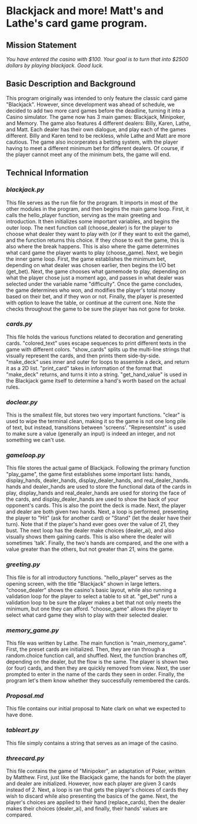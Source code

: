 # Blackjack and more! Matt's and Lathe's card game program.
## Mission Statement
*You have entered the casino with $100. Your goal is to turn that into $2500 dollars by playing blackjack. Good luck.*
## Basic Description and Background
This program originally was intended to only feature the classic card game "Blackjack". However, since development was ahead of schedule, we decided to add two more card games before the deadline, turning it into a Casino simulator. The game now has 3 main games: Blackjack, Minipoker, and Memory. The game also features 4 different dealers: Billy, Karen, Lathe, and Matt. Each dealer has their own dialogue, and play each of the games different. Billy and Karen tend to be reckless, while Lathe and Matt are more cautious. The game also incorperates a betting system, with the player having to meet a different minimum bet for different dealers. Of course, if the player cannot meet any of the minimum bets, the game will end.
## Technical Information
### *blackjack.py*
This file serves as the run file for the program. It imports in most of the other modules in the program, and then begins the main game loop. First, it calls the hello_player function, serving as the main greeting and introduction. It then initializes some important variables, and begins the outer loop. The next function call (choose_dealer) is for the player to choose what dealer they want to play with (or if they want to exit the game), and the function returns this choice. If they chose to exit the game, this is also where the break happens. This is also where the game determines what card game the player wants to play (choose_game). Next, we begin the inner game loop. First, the game establishes the minimum bet, depending on what dealer was chosen earlier, then begins the I/O bet (get_bet). Next, the game chooses what gamemode to play, depending on what the player chose just a moment ago, and passes in what dealer was selected under the variable name "difficulty". Once the game concludes, the game determines who won, and modifies the player's total money based on their bet, and if they won or not. Finally, the player is presented with option to leave the table, or continue at the current one. Note the checks throughout the game to be sure the player has not gone for broke.
### *cards.py*
This file holds the various functions related to decoration and generating cards. "colored_text" uses escape sequences to print different texts in the game with different colors. "show_cards" splits up the multi-line strings that visually represent the cards, and then prints them side-by-side. "make_deck" uses inner and outer for loops to assemble a deck, and return it as a 2D list. "print_card" takes in information of the format that "make_deck" returns, and turns it into a string. "get_hand_value" is used in the Blackjack game itself to determine a hand's worth based on the actual rules.
### *doclear.py*
This is the smallest file, but stores two very important functions. "clear" is used to wipe the terminal clean, making it so the game is not one long pile of text, but instead, transitions between 'screens'. "RepresentsInt" is used to make sure a value (generally an input) is indeed an integer, and not something we can't use.
### *gameloop.py*
This file stores the actual game of Blackjack. Following the primary function "play_game", the game first establishes some important lists: hands, display_hands, dealer_hands, display_dealer_hands, and real_dealer_hands. hands and dealer_hands are used to store the functional data of the cards in play, display_hands and real_dealer_hands are used for storing the face of the cards, and display_dealer_hands are used to show the back of your opponent's cards. This is also the point the deck is made. Next, the player and dealer are both given two hands. Next, a loop is performed, presenting the player to "Hit" (ask for another card) or "Stand" (let the dealer have their turn). Note that if the player's hand ever goes over the value of 21, they bust. The next loop has the dealer make choices (dealer_ai), and also visually shows them gaining cards. This is also where the dealer will sometimes 'talk'. Finally, the two's hands are compared, and the one with a value greater than the others, but not greater than 21, wins the game.
### *greeting.py*
This file is for all introductory functions. "hello_player" serves as the opening screen, with the title "Blackjack" shown in large letters. "choose_dealer" shows the casino's basic layout, while also running a validation loop for the player to select a table to sit at. "get_bet" runs a validation loop to be sure the player makes a bet that not only meets the minimum, but one they can afford. "choose_game" allows the player to select what card game they wish to play with their selected dealer.
### *memory_game.py*
This file was written by Lathe. The main function is "main_memory_game". First, the preset cards are initialized. Then, they are ran through a random.choice function call, and shuffled. Next, the function branches off, depending on the dealer, but the flow is the same. The player is shown two (or four) cards, and then they are quickly removed from view. Next, the user prompted to enter in the name of the cards they seen in order. Finally, the program let's them know whether they successfully remembered the cards.
### *Proposal.md*
This file contains our initial proposal to Nate clark on what we expected to have done.
### *tableart.py*
This file simply contains a string that serves as an image of the casino.
### *threecard.py*
This file contains the game of "Minipoker", an adaptation of Poker, written by Matthew. First, just like the Blackjack game, the hands for both the player and dealer are initialized. However, now each player are given 3 cards instead of 2. Next, a loop is ran that gets the player's choices of cards they wish to discard while also presenting the basics of the game. Next, the player's choices are applied to their hand (replace_cards), then the dealer makes their choices (dealer_ai), and finally, their hands' values are compared.
